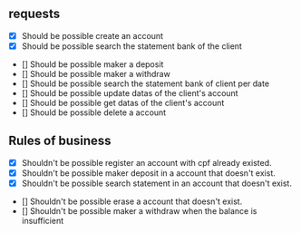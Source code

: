 

## requests

- [x] Should be possible create an account 
- [x] Should be possible search the statement bank of the client
- [] Should be possible maker a deposit
- [] Should be possible maker a withdraw
- [] Should be possible search the statement bank of client per date
- [] Should be possible update datas of the client's account 
- [] Should be possible get datas of the client's account
- [] Should be possible delete a account

## Rules of business

- [x] Shouldn't be possible register an account with cpf already existed.
- [x] Shouldn't be possible maker deposit in a account that doesn't exist.
- [x] Shouldn't be possible search statement in an account that doesn't exist.
- [] Shouldn't be possible erase a account that doesn't exist.
- [] Shouldn't be possible maker a withdraw when the balance is insufficient
